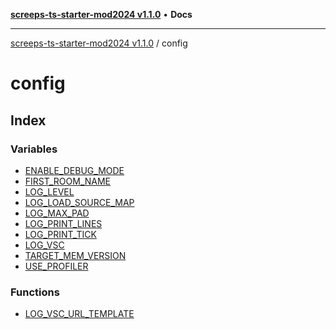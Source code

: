 [**screeps-ts-starter-mod2024 v1.1.0**](../README.md) • **Docs**

***

[screeps-ts-starter-mod2024 v1.1.0](../modules.md) / config

# config

## Index

### Variables

- [ENABLE\_DEBUG\_MODE](variables/ENABLE_DEBUG_MODE.md)
- [FIRST\_ROOM\_NAME](variables/FIRST_ROOM_NAME.md)
- [LOG\_LEVEL](variables/LOG_LEVEL.md)
- [LOG\_LOAD\_SOURCE\_MAP](variables/LOG_LOAD_SOURCE_MAP.md)
- [LOG\_MAX\_PAD](variables/LOG_MAX_PAD.md)
- [LOG\_PRINT\_LINES](variables/LOG_PRINT_LINES.md)
- [LOG\_PRINT\_TICK](variables/LOG_PRINT_TICK.md)
- [LOG\_VSC](variables/LOG_VSC.md)
- [TARGET\_MEM\_VERSION](variables/TARGET_MEM_VERSION.md)
- [USE\_PROFILER](variables/USE_PROFILER.md)

### Functions

- [LOG\_VSC\_URL\_TEMPLATE](functions/LOG_VSC_URL_TEMPLATE.md)
